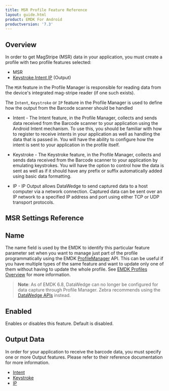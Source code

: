 ```yaml
---
title: MSR Profile Feature Reference
layout: guide.html
product: EMDK For Android
productversion: '7.3'
---
```


## Overview
In order to get MagStripe (MSR) data in your application, you must create a profile with two profile features selected:

* MSR
* [Keystroke](/emdk-for-android/7-2/guide/profiles/profilekeystroke),[Intent](/emdk-for-android/7-2/guide/profiles/profileintent),[IP](/emdk-for-android/7-2/guide/profiles/profileIP) (Output)

The `MSR` feature in the Profile Manager is responsible for reading data from the device's integrated mag-stripe reader (if one such exists).

The `Intent`, `Keystroke` or `IP` feature in the Profile Manager is used to define how the output from the Barcode scanner should be handled

* Intent - The Intent feature, in the Profile Manager, collects and sends data received from the Barcode scanner to your application using the Android Intent mechanism. To use this, you should be familiar with how to register to receive intents in your application as well as handling the data that is passed in. You will have the ability to configure how the intent is sent to your application in the profile itself.

* Keystroke - The Keystroke feature, in the Profile Manager, collects and sends data received from the Barcode scanner to your application by emulating keystrokes. You will have the option to control how the data is sent as well as if it should have any prefix or suffix automatically added using basic data formatting.

* IP - IP Output allows DataWedge to send captured data to a host computer via a network connection. Captured data can be sent over an IP network to a specified IP address and port using either TCP or UDP transport protocols.

## MSR Settings Reference

## Name
The name field is used by the EMDK to identify this particular feature parameter set when you want to manage just part of the profile programmatically using the EMDK [ProfileManager](/emdk-for-android/7-2/api/ProfileManager) API. This can be useful if you have multiple types of the same feature and want to update only one of them without having to update the whole profile. See [EMDK Profiles Overview](/emdk-for-android/7-2/guide/profile-manager) for more information.

> **Note**: As of EMDK 6.8, DataWedge can no longer be configured for data capture through Profile Manager. Zebra recommends using the [DataWedge APIs](/datawedge/latest/guide/api/) instead. 

## Enabled
Enables or disables this feature. Default is disabled.

## Output Data
In order for your application to receive the barcode data, you must specify one or more Output features. Please  refer to their reference documentation for more information.

* [Intent](/emdk-for-android/7-2/guide/profiles/profileintent) 
* [Keystroke](/emdk-for-android/7-2/guide/profiles/profilekeystroke)
* [IP](/emdk-for-android/7-2/guide/profiles/profileIP)


















